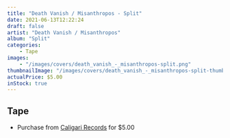 ```yaml
---
title: "Death Vanish / Misanthropos - Split"
date: 2021-06-13T12:22:24
draft: false
artist: "Death Vanish / Misanthropos"
album: "Split"
categories:
    - Tape
images:
    - "/images/covers/death_vanish_-_misanthropos-split.png"
thumbnailImage: "/images/covers/death_vanish_-_misanthropos-split-thumb.png"
actualPrice: $5.00
inStock: true
---
```


## Tape
* Purchase from [Caligari Records](https://caligarirecords.storenvy.com/products/22734072-death-vanish-misanthropos-split) for $5.00
